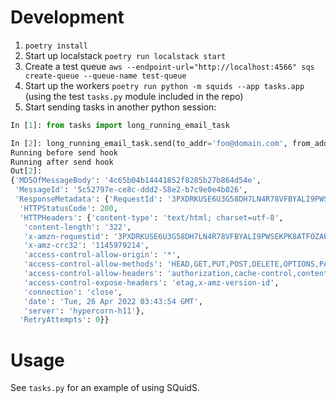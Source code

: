 # Development

1. `poetry install`
2. Start up localstack `poetry run localstack start`
3. Create a test queue `aws --endpoint-url="http://localhost:4566" sqs create-queue --queue-name test-queue`
4. Start up the workers `poetry run python -m squids --app tasks.app` (using the test `tasks.py` module included in the repo)
5. Start sending tasks in another python session:

```python
In [1]: from tasks import long_running_email_task

In [2]: long_running_email_task.send(to_addr='foo@domain.com', from_addr='bar@domain.com', body='Hello World!')
Running before send hook
Running after send hook
Out[2]:
{'MD5OfMessageBody': '4c65b04b14441852f8285b27b864d54e',
 'MessageId': '5c52797e-ce8c-ddd2-58e2-b7c9e0e4b026',
 'ResponseMetadata': {'RequestId': '3PXDRKUSE6U3G58DH7LN4R78VFBYALI9PWSEKPK8ATFOZAEVKEG3',
  'HTTPStatusCode': 200,
  'HTTPHeaders': {'content-type': 'text/html; charset=utf-8',
   'content-length': '322',
   'x-amzn-requestid': '3PXDRKUSE6U3G58DH7LN4R78VFBYALI9PWSEKPK8ATFOZAEVKEG3',
   'x-amz-crc32': '1145979214',
   'access-control-allow-origin': '*',
   'access-control-allow-methods': 'HEAD,GET,PUT,POST,DELETE,OPTIONS,PATCH',
   'access-control-allow-headers': 'authorization,cache-control,content-length,content-md5,content-type,etag,location,x-amz-acl,x-amz-content-sha256,x-amz-date,x-amz-request-id,x-amz-security-token,x-amz-tagging,x-amz-target,x-amz-user-agent,x-amz-version-id,x-amzn-requestid,x-localstack-target,amz-sdk-invocation-id,amz-sdk-request',
   'access-control-expose-headers': 'etag,x-amz-version-id',
   'connection': 'close',
   'date': 'Tue, 26 Apr 2022 03:43:54 GMT',
   'server': 'hypercorn-h11'},
  'RetryAttempts': 0}}
```


# Usage

See `tasks.py` for an example of using SQuidS.
